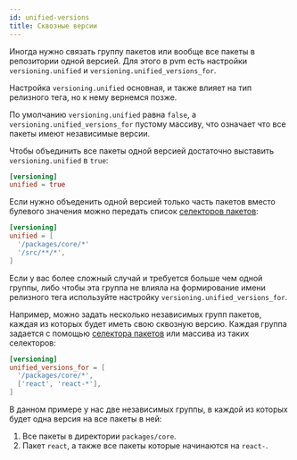 ```yaml
---
id: unified-versions
title: Сквозные версии
---
```


Иногда нужно связать группу пакетов или вообще все пакеты в репозитории одной версией.
Для этого в pvm есть настройки `versioning.unified` и `versioning.unified_versions_for`.

Настройка `versioning.unified` основная, и также влияет на тип релизного тега, но к нему вернемся позже.

По умолчанию `versioning.unified` равна `false`, а `versioning.unified_versions_for` пустому массиву, что означает что все пакеты имеют независимые версии.

Чтобы объединить все пакеты одной версией достаточно выставить `versioning.unified` в `true`:

```toml
[versioning]
unified = true
```

Если нужно объеденить одной версией только часть пакетов вместо булевого значения можно передать список [селекторов пакетов](../glossary.md#pkg-selector):

```toml
[versioning]
unified = [
  '/packages/core/*'
  '/src/**/*',
]
```

Если у вас более сложный случай и требуется больше чем одной группы, либо чтобы эта группа не влияла на формирование имени релизного тега используйте
настройку `versioning.unified_versions_for`.

Например, можно задать несколько независимых групп пакетов, каждая из которых будет иметь свою сквозную версию.
Каждая группа задается с помощью [селектора пакетов](../glossary.md#pkg-selector) или массива из таких селекторов:

```toml
[versioning]
unified_versions_for = [
  '/packages/core/*',
  ['react', 'react-*'],
]
```

В данном примере у нас две независимых группы, в каждой из которых будет одна версия на все пакеты в ней:

1. Все пакеты в директории `packages/core`.
1. Пакет `react`, а также все пакеты которые начинаются на `react-`.